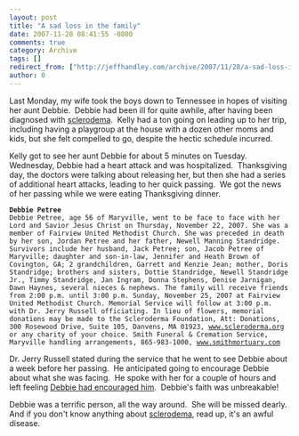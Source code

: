 ```yaml
---
layout: post
title: "A sad loss in the family"
date: 2007-11-28 08:41:55 -0800
comments: true
category: Archive
tags: []
redirect_from: ["http://jeffhandley.com/archive/2007/11/28/a-sad-loss-in-the-family.aspx"].aspx
author: 0
---
```

<!-- more -->
<p>Last Monday, my wife took the boys down to Tennessee in hopes of visiting her aunt Debbie.  Debbie had been ill for quite awhile, after having been diagnosed with <a href="http://www.scleroderma.org/" target="_blank">sclerodema</a>.  Kelly had a ton going on leading up to her trip, including having a playgroup at the house with a dozen other moms and kids, but she felt compelled to go, despite the hectic schedule incurred.</p>  <p>Kelly got to see her aunt Debbie for about 5 minutes on Tuesday.  Wednesday, Debbie had a heart attack and was hospitalized.  Thanksgiving day, the doctors were talking about releasing her, but then she had a series of additional heart attacks, leading to her quick passing.  We got the news of her passing while we were eating Thanksgiving dinner.</p>  <p><code><b>Debbie Petree</b>      <br />Debbie Petree, age 56 of Maryville, went to be face to face with her Lord and Savior Jesus Christ on Thursday, November 22, 2007. She was a member of Fairview United Methodist Church. She was preceded in death by her son, Jordan Petree and her father, Newell Manning Standridge. Survivors include her husband, Jack Petree; son, Jacob Petree of Maryville; daughter and son-in-law, Jennifer and Heath Brown of Covington, GA; 2 grandchildren, Garrett and Kenzie Jean; mother, Doris Standridge; brothers and sisters, Dottie Standridge, Newell Standridge Jr., Timmy Standridge, Jan Ingram, Donna Stephens, Denise Jarnigan, Dawn Haynes, several nieces &amp; nephews. The family will receive friends from 2:00 p.m. until 3:00 p.m. Sunday, November 25, 2007 at Fairview United Methodist Church. Memorial Service will follow at 3:00 p.m. with Dr. Jerry Russell officiating. In lieu of flowers, memorial donations may be made to the Scleroderma Foundation, Att: Donations, 300 Rosewood Drive, Suite 105, Danvens, MA 01923, <a href="http://www.scleroderma.org">www.scleroderma.org</a> or any charity of your choice. Smith Funeral &amp; Cremation Service, Maryville handling arrangements, 865-983-1000, <a href="http://www.smithmortuary.com">www.smithmortuary.com</a></code></p>  <p>Dr. Jerry Russell stated during the service that he went to see Debbie about a week before her passing.  He anticipated going to encourage Debbie about what she was facing.  He spoke with her for a couple of hours and left feeling <u>Debbie had encouraged him</u>.  Debbie's faith was unbreakable!</p>  <p>Debbie was a terrific person, all the way around.  She will be missed dearly.  And if you don't know anything about <a href="http://www.scleroderma.org/" target="_blank">sclerodema</a>, read up, it's an awful disease.</p>

